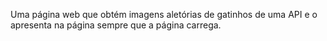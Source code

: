  Uma página web que obtém imagens aletórias de gatinhos de uma API e o apresenta na página sempre que a página carrega.